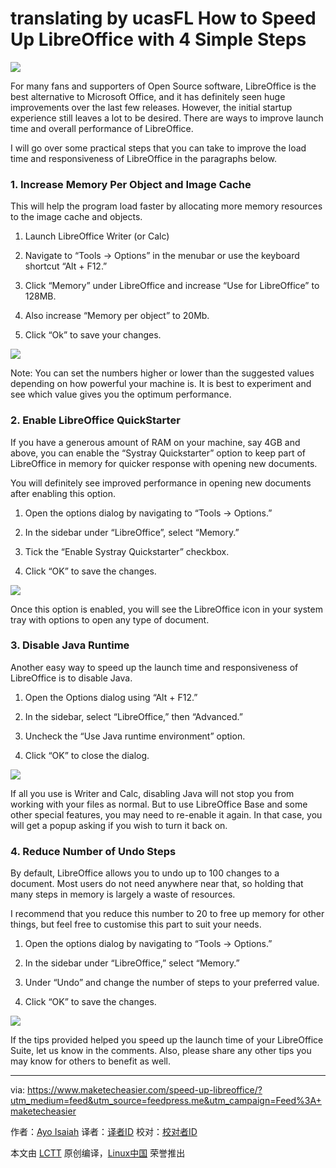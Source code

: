 
translating by ucasFL
How to Speed Up LibreOffice with 4 Simple Steps
====

![](https://maketecheasier-2d0f.kxcdn.com/assets/uploads/2016/08/speed-up-libreoffice-featured-2.jpg)

For many fans and supporters of Open Source software, LibreOffice is the best alternative to Microsoft Office, and it has definitely seen huge improvements over the last few releases. However, the initial startup experience still leaves a lot to be desired. There are ways to improve launch time and overall performance of LibreOffice.

I will go over some practical steps that you can take to improve the load time and responsiveness of LibreOffice in the paragraphs below.

### 1. Increase Memory Per Object and Image Cache

This will help the program load faster by allocating more memory resources to the image cache and objects.

1. Launch LibreOffice Writer (or Calc)

2. Navigate to “Tools -> Options” in the menubar or use the keyboard shortcut “Alt + F12.”

3. Click “Memory” under LibreOffice and increase “Use for LibreOffice” to 128MB.

4. Also increase “Memory per object” to 20Mb.

5. Click “Ok” to save your changes.

![](https://maketecheasier-2d0f.kxcdn.com/assets/uploads/2016/08/speed-up-libreoffice-step-1.png)

Note: You can set the numbers higher or lower than the suggested values depending on how powerful your machine is. It is best to experiment and see which value gives you the optimum performance.

### 2. Enable LibreOffice QuickStarter

If you have a generous amount of RAM on your machine, say 4GB and above, you can enable the “Systray Quickstarter” option to keep part of LibreOffice in memory for quicker response with opening new documents.

You will definitely see improved performance in opening new documents after enabling this option.

1. Open the options dialog by navigating to “Tools -> Options.”

2. In the sidebar under “LibreOffice”, select “Memory.”

3. Tick the “Enable Systray Quickstarter” checkbox.

4. Click “OK” to save the changes.

![](https://maketecheasier-2d0f.kxcdn.com/assets/uploads/2016/08/speed-up-libreoffice-2.png)

Once this option is enabled, you will see the LibreOffice icon in your system tray with options to open any type of document.

### 3. Disable Java Runtime

Another easy way to speed up the launch time and responsiveness of LibreOffice is to disable Java.

1. Open the Options dialog using “Alt + F12.”

2. In the sidebar, select “LibreOffice,” then “Advanced.”

3. Uncheck the “Use Java runtime environment” option.

4. Click “OK” to close the dialog.

![](https://maketecheasier-2d0f.kxcdn.com/assets/uploads/2016/08/speed-up-libreoffice-3.png)

If all you use is Writer and Calc, disabling Java will not stop you from working with your files as normal. But to use LibreOffice Base and some other special features, you may need to re-enable it again. In that case, you will get a popup asking if you wish to turn it back on.

### 4. Reduce Number of Undo Steps

By default, LibreOffice allows you to undo up to 100 changes to a document. Most users do not need anywhere near that, so holding that many steps in memory is largely a waste of resources.

I recommend that you reduce this number to 20 to free up memory for other things, but feel free to customise this part to suit your needs.

1. Open the options dialog by navigating to “Tools -> Options.”

2. In the sidebar under “LibreOffice,” select “Memory.”

3. Under “Undo” and change the number of steps to your preferred value.

4. Click “OK” to save the changes.

![](https://maketecheasier-2d0f.kxcdn.com/assets/uploads/2016/08/speed-up-libreoffice-5.png)

If the tips provided helped you speed up the launch time of your LibreOffice Suite, let us know in the comments. Also, please share any other tips you may know for others to benefit as well.

--------------------------------------------------------------------------------

via: https://www.maketecheasier.com/speed-up-libreoffice/?utm_medium=feed&utm_source=feedpress.me&utm_campaign=Feed%3A+maketecheasier

作者：[Ayo Isaiah][a]
译者：[译者ID](https://github.com/译者ID)
校对：[校对者ID](https://github.com/校对者ID)

本文由 [LCTT](https://github.com/LCTT/TranslateProject) 原创编译，[Linux中国](https://linux.cn/) 荣誉推出

[a]: https://www.maketecheasier.com/author/ayoisaiah/
